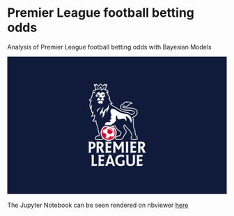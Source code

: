 # Premier League football betting odds
Analysis of Premier League football betting odds with Bayesian Models

![alt text](premier_league_logo.jpeg "Premier League")

The Jupyter Notebook can be seen rendered on nbviewer [here](https://nbviewer.jupyter.org/github/sarajcev/premier_league/blob/master/premier.ipynb)
